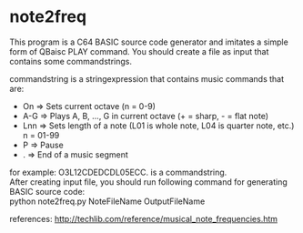 # note2freq

This program is a C64 BASIC source code generator and imitates a simple form of QBaisc PLAY command. You should create a file as input that contains some commandstrings.  <br>

commandstring is a stringexpression that contains music commands that are:<br>

- On => Sets current octave (n = 0-9)<br>
- A-G => Plays A, B, ..., G in current octave (+ = sharp, - = flat note)<br>
- Lnn => Sets length of a note (L01 is whole note, L04 is quarter note, etc.) n = 01-99<br>
- P => Pause  <br>
- . => End of a music segment<br>

for example: O3L12CDEDCDL05ECC. is a commandstring. <br>
After creating input file, you should run following command for generating BASIC source code:<br> 
python note2freq.py NoteFileName OutputFileName<br>

references:
http://techlib.com/reference/musical_note_frequencies.htm